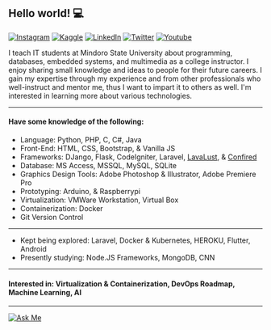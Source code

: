 ## Hello world! 💻

<!--- https://dev.to/envoy_/150-badges-for-github-pnk --->
<!--- https://github.com/Ileriayo/markdown-badges#table-of-contents --->
[![Instagram](https://img.shields.io/badge/Instagram-E4405F?style=for-the-badge&logo=instagram&logoColor=white)](https://www.instagram.com/wilfredpine/)
[![Kaggle](https://img.shields.io/badge/Kaggle-20BEFF?style=for-the-badge&logo=Kaggle&logoColor=white)](https://www.kaggle.com/wilfredpine)
[![LinkedIn](https://img.shields.io/badge/LinkedIn-0077B5?style=for-the-badge&logo=linkedin&logoColor=white)](www.linkedin.com/in/wilfredpine)
[![Twitter](https://img.shields.io/badge/Twitter-1DA1F2?style=for-the-badge&logo=twitter&logoColor=white)](https://twitter.com/wilfredpine9)
[![Youtube](https://img.shields.io/badge/YouTube-FF0000?style=for-the-badge&logo=youtube&logoColor=white)](https://www.youtube.com/@confired-official/)

I teach IT students at Mindoro State University about programming, databases, embedded systems, and multimedia as a college instructor. I enjoy sharing small knowledge and ideas to people for their future careers. I gain my expertise through my experience and from other professionals who well-instruct and mentor me, thus I want to impart it to others as well. I'm interested in learning more about various technologies.

---
#### Have some knowledge of the following:
- Language: Python, PHP, C, C#, Java
- Front-End: HTML, CSS, Bootstrap, & Vanilla JS
- Frameworks: DJango, Flask, CodeIgniter, Laravel, [LavaLust](https://github.com/ronmarasigan/LavaLust), & [Confired](https://github.com/wilfredpine/confired)
- Database: MS Access, MSSQL, MySQL, SQLite
- Graphics Design Tools: Adobe Photoshop & Illustrator, Adobe Premiere Pro
- Prototyping: Arduino, & Raspberrypi
- Virtualization: VMWare Workstation, Virtual Box
- Containerization: Docker
- Git Version Control
---
- Kept being explored: Laravel, Docker & Kubernetes, HEROKU, Flutter, Android
- Presently studying: Node.JS Frameworks, MongoDB, CNN
---
#### Interested in: Virtualization & Containerization, DevOps Roadmap, Machine Learning, AI
---
[![Ask Me](https://img.shields.io/badge/Ask%20me-anything-1abc9c.svg)](only.master.red@gmail.com)

<!---
wilfredpine/wilfredpine is a ✨ special ✨ repository because its `README.md` (this file) appears on your GitHub profile.
You can click the Preview link to take a look at your changes.
--->
